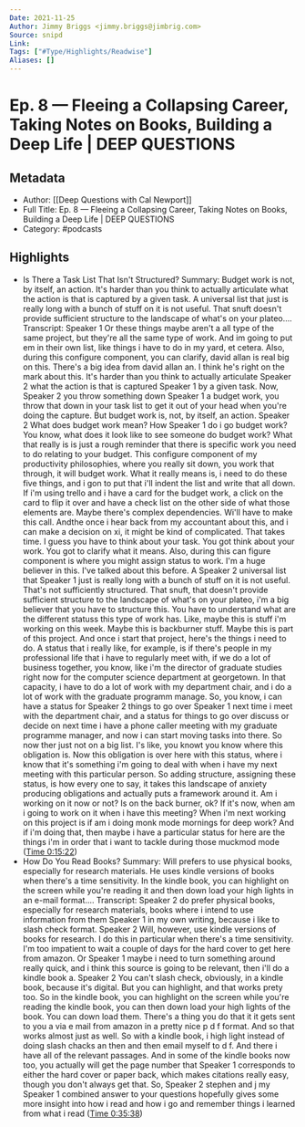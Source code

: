```yaml
---
Date: 2021-11-25
Author: Jimmy Briggs <jimmy.briggs@jimbrig.com>
Source: snipd
Link: 
Tags: ["#Type/Highlights/Readwise"]
Aliases: []
---
```

# Ep. 8 —  Fleeing a Collapsing Career, Taking Notes on Books, Building a Deep Life | DEEP QUESTIONS

## Metadata
- Author: [[Deep Questions with Cal Newport]]
- Full Title: Ep. 8 —  Fleeing a Collapsing Career, Taking Notes on Books, Building a Deep Life | DEEP QUESTIONS
- Category: #podcasts

## Highlights
- Is There a Task List That Isn't Structured?
  Summary:
  Budget work is not, by itself, an action. It's harder than you think to actually articulate what the action is that is captured by a given task. A universal list that just is really long with a bunch of stuff on it is not useful. That snuft doesn't provide sufficient structure to the landscape of what's on your plateo....
  Transcript:
  Speaker 1
  Or these things maybe aren't a all type of the same project, but they're all the same type of work. And im going to put em in their own list, like things i have to do in my yard, et cetera. Also, during this configure component, you can clarify, david allan is real big on this. There's a big idea from david allan an. I think he's right on the mark about this. It's harder than you think to actually articulate
  Speaker 2
  what the action is that is captured
  Speaker 1
  by a given task. Now,
  Speaker 2
  you throw something down
  Speaker 1
  a budget work, you throw that down in your task list to get it out of your head when you're doing the capture. But budget work is, not, by itself, an action.
  Speaker 2
  What does budget work mean? How
  Speaker 1
  do i go budget work? You know, what does it look like to see someone do budget work? What that really is is just a rough reminder that there is specific work you need to do relating to your budget. This configure component of my productivity philosophies, where you really sit down, you work that through, it will budget work. What it really means is, i need to do these five things, and i gon to put that i'll indent the list and write that all down. If i'm using trello and i have a card for the budget work, a click on the card to flip it over and have a check list on the other side of what those elements are. Maybe there's complex dependencies. Wi'll have to make this call. Andthe once i hear back from my accountant about this, and i can make a decision on xi, it might be kind of complicated. That takes time. I guess you have to think about your task. You got think about your work. You got to clarify what it means. Also, during this can figure component is where you might assign status to work. I'm a huge believer in this. I've talked about this before. A
  Speaker 2
  universal list that
  Speaker 1
  just is really long with a bunch of stuff on it is not useful. That's not sufficiently structured. That snuft, that doesn't provide sufficient structure to the landscape of what's on your plateo, i'm a big believer that you have to structure this. You have to understand what are the different statuss this type of work has. Like, maybe this is stuff i'm working on this week. Maybe this is backburner stuff. Maybe this is part of this project. And once i start that project, here's the things i need to do. A status that i really like, for example, is if there's people in my professional life that i have to regularly meet with, if we do a lot of business together, you know, like i'm the director of graduate studies right now for the computer science department at georgetown. In that capacity, i have to do a lot of work with my department chair, and i do a lot of work with the graduate programm manage. So, you know, i can have a status for
  Speaker 2
  things to go over
  Speaker 1
  next time i meet with the department chair, and a status for things to go over discuss or decide on next time i have a phone caller meeting with my graduate programme manager, and now i can start moving tasks into there. So now ther just not on a big list. I's like, you knowt you know where this obligation is. Now this obligation is over here with this status, where i know that it's something i'm going to deal with when i have my next meeting with this particular person. So adding structure, assigning these status, is how every one to say, it takes this landscape of anxiety producing obligations and actually puts a framework around it. Am i working on it now or not? Is on the back burner, ok? If it's now, when am i going to work on it when i have this meeting? When i'm next working on this project is if am i doing monk mode mornings for deep work? And if i'm doing that, then maybe i have a particular status for here are the things i'm in order that i want to tackle during those muckmod mode ([Time 0:15:22](https://share.snipd.com/snip/7fdc8546-5cf7-4fe3-8e3c-360e52754d70))
- How Do You Read Books?
  Summary:
  Will prefers to use physical books, especially for research materials. He uses kindle versions of books when there's a time sensitivity. In the kindle book, you can highlight on the screen while you're reading it and then down load your high lights in an e-mail format....
  Transcript:
  Speaker 2
  do prefer physical books, especially for research materials, books where i intend to use information from them
  Speaker 1
  in my own writing, because i like to slash check format.
  Speaker 2
  Will, however, use kindle versions of books for research. I do this in particular when there's a time sensitivity. I'm too impatient to wait a couple of days for the hard cover to get here from amazon. Or
  Speaker 1
  maybe i need to turn something around really quick, and i think this source is going to be relevant, then i'll do a kindle book a.
  Speaker 2
  You can't slash check, obviously, in a kindle book, because it's digital. But you can highlight, and that works prety too. So in the kindle book, you can highlight on the screen while you're reading the kindle book, you can then down load your high lights of the book. You can down load them. There's a thing you do that it it gets sent to you a via e mail from amazon in a pretty nice p d f format. And so that works almost just as well. So with a kindle book, i high light instead of doing slash chacks an then and then email myself to d f. And there i have all of the relevant passages. And in some of the kindle books now too, you actually will get the page number that
  Speaker 1
  corresponds to either the hard cover or paper back, which makes citations really easy, though you don't always get that. So,
  Speaker 2
  stephen and j my
  Speaker 1
  combined answer to your questions hopefully gives some more insight into how i read and how i go and remember things i learned from what i read ([Time 0:35:38](https://share.snipd.com/snip/1cfb3c29-e409-4278-8caa-3ea53e731a39))

